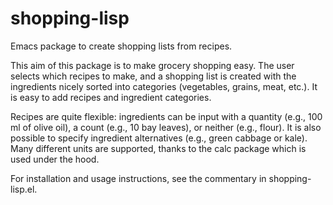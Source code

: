 shopping-lisp
=============

Emacs package to create shopping lists from recipes.

This aim of this package is to make grocery shopping easy. The user selects which recipes to make, and a shopping list is created with the ingredients nicely sorted into categories (vegetables, grains, meat, etc.). It is easy to add recipes and ingredient categories.

Recipes are quite flexible: ingredients can be input with a quantity (e.g., 100 ml of olive oil), a count (e.g., 10 bay leaves), or neither (e.g., flour). It is also possible to specify ingredient alternatives (e.g., green cabbage or kale). Many different units are supported, thanks to the calc package which is used under the hood.

For installation and usage instructions, see the commentary in shopping-lisp.el.
